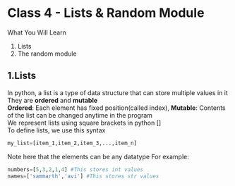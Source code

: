 <h1>Class 4 - Lists & Random Module</h1>

What You Will Learn
<ol>
  <li>Lists
  <li>The random module
</ol>

## 1.Lists
In python, a list is a type of data structure that can store multiple values in it
<br>They are <b>ordered</b> and <b>mutable</b>
<br><b>Ordered</b>: Each element has fixed position(called index), <b>Mutable</b>: Contents of the list can be changed anytime in the program
<br>We represent lists using square brackets in python []
<br>To define lists, we use this syntax
```python
my_list=[item_1,item_2,item_3,...,item_n]
```
Note here that the elements can be any datatype
For example:
```python
numbers=[5,3,2,1,4] #This stores int values
names=['sammarth','avi'] #This stores str values
```
